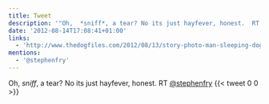 ```yaml
---
title: Tweet
description: '"Oh,  *sniff*, a tear? No its just hayfever, honest.  RT @stephenfry "'
date: '2012-08-14T17:08:41+01:00'
links:
  - 'http://www.thedogfiles.com/2012/08/13/story-photo-man-sleeping-dog/'
mentions:
  - '@stephenfry'
---
```

Oh,  *sniff*, a tear? No its just hayfever, honest.  RT [@stephenfry](https://twitter.com/@stephenfry) 
      {{< tweet 0 0 >}}
    
